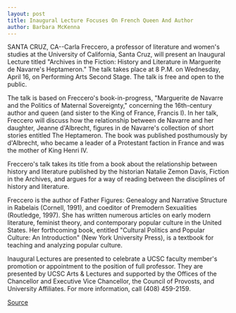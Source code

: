 ```yaml
---
layout: post
title: Inaugural Lecture Focuses On French Queen And Author
author: Barbara McKenna
---
```


SANTA CRUZ, CA--Carla Freccero, a professor of literature and women's  studies at the University of California, Santa Cruz, will present an Inaugural  Lecture titled "Archives in the Fiction: History and Literature in Marguerite de  Navarre's Heptameron." The talk takes place at 8 P.M. on Wednesday, April 16,  on Performing Arts Second Stage. The talk is free and open to the public.

The talk is based on Freccero's book-in-progress, "Marguerite de Navarre  and the Politics of Maternal Sovereignty," concerning the 16th-century author  and queen (and sister to the King of France, Francis I). In her talk, Freccero  will discuss how the relationship between de Navarre and her daughter,  Jeanne d'Albrecht, figures in de Navarre's collection of short stories entitled  The Heptameron. The book was published posthumously by d'Albrecht, who  became a leader of a Protestant faction in France and was the mother of King  Henri IV.

Freccero's talk takes its title from a book about the relationship  between history and literature published by the historian Natalie Zemon  Davis, Fiction in the Archives, and argues for a way of reading between the  disciplines of history and literature.

Freccero is the author of Father Figures: Genealogy and Narrative  Structure in Rabelais (Cornell, 1991), and coeditor of Premodern Sexualities  (Routledge, 1997). She has written numerous articles on early modern  literature, feminist theory, and contemporary popular culture in the United  States. Her forthcoming book, entitled "Cultural Politics and Popular Culture:  An Introduction" (New York University Press), is a textbook for teaching and  analyzing popular culture.

Inaugural Lectures are presented to celebrate a UCSC faculty member's  promotion or appointment to the position of full professor. They are presented  by UCSC Arts & Lectures and supported by the Offices of the Chancellor and  Executive Vice Chancellor, the Council of Provosts, and University Affiliates.  For more information, call (408) 459-2159.

[Source](http://www1.ucsc.edu/news_events/press_releases/archive/96-97/04-97/040997-Inaugural_lecture_w.html "Permalink to 040997-Inaugural_lecture_w")
